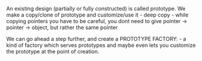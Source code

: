 An existing design (partially or fully constructed) is called prototype.
We make a copy/clone of prototype and customize/use it
    - deep copy
        - while copying pointers you have to be careful, you dont need to give pointer -> pointer -> object, but rather the same pointer

We can go ahead a step further, and create a PROTOTYPE FACTORY:
    - a kind of factory which serves prototypes and maybe even lets you customize the prototype at the point of creation.
